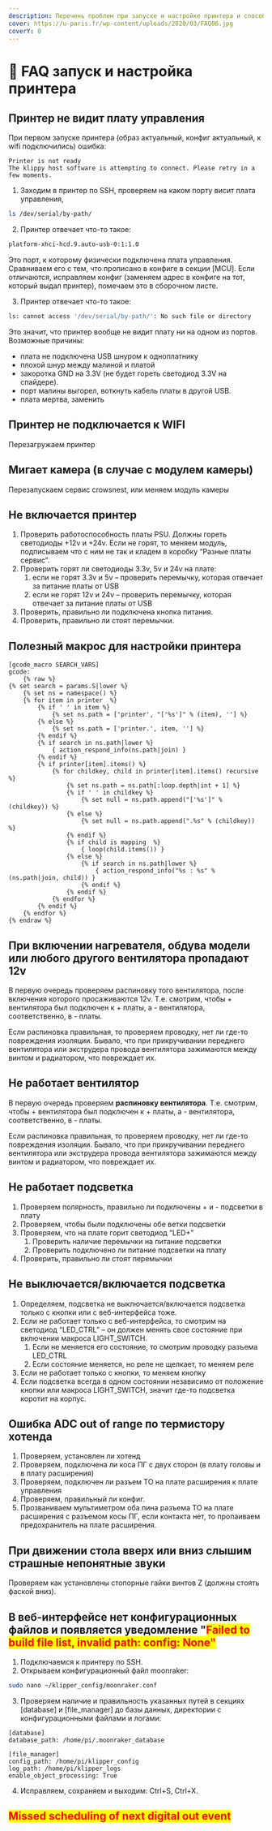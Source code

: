 ```yaml
---
description: Перечень проблем при запуске и настройке принтера и способы их решения
cover: https://u-paris.fr/wp-content/uploads/2020/03/FAQ06.jpg
coverY: 0
---
```


# 🔧 FAQ запуск и настройка принтера

## Принтер не видит плату управления <a href="#docs-internal-guid-62403a56-7fff-b089-f01a-80e39f350f07" id="docs-internal-guid-62403a56-7fff-b089-f01a-80e39f350f07"></a>

При первом запуске принтера (образ актуальный, конфиг актуальный, к wifi подключились) ошибка:

```log
Printer is not ready
The klippy host software is attempting to connect. Please retry in a few moments.
```

1. Заходим в принтер по SSH, проверяем на каком порту висит плата управления,&#x20;

```bash
ls /dev/serial/by-path/
```

2. Принтер отвечает что-то такое:

```bash
platform-xhci-hcd.9.auto-usb-0:1:1.0
```

Это порт, к которому физически подключена плата управления. Сравниваем его с тем, что прописано в конфиге в секции \[MCU]. Если отличаются, исправляем конфиг (заменяем адрес в конфиге на тот, который выдал принтер), помечаем это в сборочном листе.

3. &#x20;Принтер отвечает что-то такое:

```bash
ls: cannot access '/dev/serial/by-path/': No such file or directory
```

Это значит, что принтер вообще не видит плату ни на одном из портов. Возможные причины:

* плата не подключена USB шнуром к одноплатнику
* плохой шнур между малиной и платой
* закоротка GND на 3.3V (не будет гореть светодиод 3.3V на спайдере).
* порт малины выгорел, воткнуть кабель платы в другой USB.
* плата мертва, заменить

## Принтер не подключается к WIFI <a href="#docs-internal-guid-9daa9c7b-7fff-15fe-9d4c-40fff70756d7" id="docs-internal-guid-9daa9c7b-7fff-15fe-9d4c-40fff70756d7"></a>

Перезагружаем принтер

## Мигает камера (в случае с модулем камеры)

Перезапускаем сервис crowsnest, или меняем модуль камеры

## Не включается принтер

1. Проверить работоспособность платы PSU. Должны гореть светодиоды +12v и +24v. Если не горят, то меняем модуль, подписываем что с ним не так и кладем в коробку “Разные платы сервис”.
2. Проверить горят ли светодиоды 3.3v, 5v и 24v на плате:
   1. если не горят 3.3v и 5v – проверить перемычку, которая отвечает за питание платы от USB
   2. если не горят 12v и 24v – проверить перемычку, которая отвечает за питание платы от USB
3. Проверить, правильно ли подключена кнопка питания.
4. Проверить, правильно ли стоят перемычки.

## Полезный макрос для настройки принтера

```django
[gcode_macro SEARCH_VARS]
gcode:
    {% raw %}
{% set search = params.S|lower %}
    {% set ns = namespace() %}
    {% for item in printer  %}
        {% if ' ' in item %}
            {% set ns.path = ['printer', "['%s']" % (item), ''] %}
        {% else %}
            {% set ns.path = ['printer.', item, ''] %}  
        {% endif %}
        {% if search in ns.path|lower %}
            { action_respond_info(ns.path|join) }
        {% endif %}
        {% if printer[item].items() %}
            {% for childkey, child in printer[item].items() recursive %}
                {% set ns.path = ns.path[:loop.depth|int + 1] %}
                {% if ' ' in childkey %}
                    {% set null = ns.path.append("['%s']" % (childkey)) %}
                {% else %}
                    {% set null = ns.path.append(".%s" % (childkey)) %}
                {% endif %}
                {% if child is mapping  %}
                    { loop(child.items()) }
                {% else %}
                    {% if search in ns.path|lower %}
                        { action_respond_info("%s : %s" % (ns.path|join, child)) }  
                    {% endif %}
                {% endif %}
            {% endfor %}
        {% endif %}
    {% endfor %}
{% endraw %}
```

## При включении нагревателя, обдува модели или любого другого вентилятора пропадают 12v <a href="#docs-internal-guid-e9a95bfb-7fff-a00f-08e9-24c00d3a332d" id="docs-internal-guid-e9a95bfb-7fff-a00f-08e9-24c00d3a332d"></a>

В первую очередь проверяем распиновку того вентилятора, после включения которого просаживаются 12v. Т.е. смотрим, чтобы + вентилятора был подключен к + платы, а - вентилятора, соответственно, в - платы.

Если распиновка правильная, то проверяем проводку, нет ли где-то повреждения изоляции. Бывало, что при прикручивании переднего вентилятора или экструдера провода вентилятора зажимаются между винтом и радиатором, что повреждает их.

## Не работает вентилятор&#x20;

В первую очередь проверяем **распиновку вентилятора**. Т.е. смотрим, чтобы + вентилятора был подключен к + платы, а - вентилятора, соответственно, в - платы.

Если распиновка правильная, то проверяем проводку, нет ли где-то повреждения изоляции. Бывало, что при прикручивании переднего вентилятора или экструдера провода вентилятора зажимаются между винтом и радиатором, что повреждает их.

## Не работает подсветка <a href="#docs-internal-guid-24c82291-7fff-f560-0a7b-9fea5c33b53c" id="docs-internal-guid-24c82291-7fff-f560-0a7b-9fea5c33b53c"></a>

1. Проверяем полярность, правильно ли подключены + и - подсветки в плату
2. Проверяем, чтобы были подключены обе ветки подсветки
3. Проверяем, что на плате горит светодиод “LED+”
   1. Проверить наличие перемычки на питание подсветки
   2. Проверить подключено ли питание подсветки на плату
4. Проверить, правильно ли стоят перемычки

## Не выключается/включается подсветка

1. Определяем, подсветка не выключается/включается подсветка только с кнопки или с веб-интерфейса тоже.
2. Если не работает только с веб-интерфейса, то смотрим на светодиод “LED\_CTRL” – он должен менять свое состояние при включении макроса LIGHT\_SWITCH.
   1. Если не меняется его состояние, то смотрим проводку разъема LED\_CTRL
   2. Если состояние меняется, но реле не щелкает, то меняем реле
3. Если не работает только с кнопки, то меняем кнопку
4. Если подсветка всегда в одном состоянии независимо от положение кнопки или макроса LIGHT\_SWITCH, значит где-то подсветка коротит на корпус.

## Ошибка ADC out of range по термистору хотенда

1. Проверяем, установлен ли хотенд
2. Проверяем, подключена ли коса ПГ с двух сторон (в плату головы и в плату расширения)
3. Проверяем, подключен ли разъем TO на плате расширения к плате управления
4. Проверяем, правильный ли конфиг.
5. Прозваниваем мультиметром оба пина разъема TO на плате расширения с разъемом косы ПГ, если контакта нет, то пропаиваем предохранитель на плате расширения.

## При движении стола вверх или вниз слышим страшные непонятные звуки

Проверяем как установлены стопорные гайки винтов Z (должны стоять фаской вниз).



## В веб-интерфейсе нет конфигурационных файлов и появляется уведомление "<mark style="color:red;">Failed to build file list, invalid path: config: None"</mark>

1. Подключаемся к принтеру по SSH.
2. Открываем конфигурационный файл moonraker:

```bash
sudo nano ~/klipper_config/moonraker.conf
```

3. Проверяем наличие и правильность указанных путей в секциях \[database] и \[file\_manager] до базы данных, директории с конфигурационными файлами и логами:

```django
[database]
database_path: /home/pi/.moonraker_database

[file_manager]
config_path: /home/pi/klipper_config
log_path: /home/pi/klipper_logs
enable_object_processing: True
```

4. Исправляем, сохраняем и выходим: Ctrl+S, Ctrl+X.

## <mark style="color:red;">Missed scheduling of next digital out event</mark>

<figure><img src="../.gitbook/assets/изображение (276).png" alt=""><figcaption></figcaption></figure>





